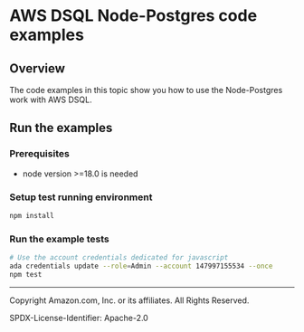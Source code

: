 # AWS DSQL Node-Postgres code examples

## Overview

The code examples in this topic show you how to use the Node-Postgres work with AWS DSQL. 

## Run the examples

### Prerequisites

* node version >=18.0 is needed

### Setup test running environment 

```sh
npm install
```

### Run the example tests

```sh
# Use the account credentials dedicated for javascript
ada credentials update --role=Admin --account 147997155534 --once
npm test
```

---

Copyright Amazon.com, Inc. or its affiliates. All Rights Reserved. 

SPDX-License-Identifier: Apache-2.0

